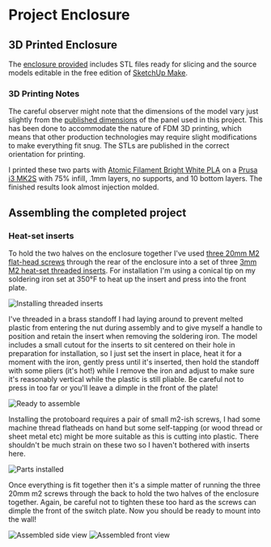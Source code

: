 # Project Enclosure

## 3D Printed Enclosure

The [enclosure provided](../3D_Printable_Models) includes STL files ready for slicing and the source models editable in the free edition of [SketchUp Make](https://www.sketchup.com/download).

### 3D Printing Notes

The careful observer might note that the dimensions of the model vary just slightly from the [published dimensions](https://www.itead.cc/wiki/images/a/ad/2.4%27%27_Nextion_Dimension.pdf) of the panel used in this project.  This has been done to accommodate the nature of FDM 3D printing, which means that other production technologies may require slight modifications to make everything fit snug.  The STLs are published in the correct orientation for printing.

I printed these two parts with [Atomic Filament Bright White PLA](https://atomicfilament.com/products/bright-white-pla-filament) on a [Prusa i3 MK2S](http://shop.prusa3d.com/en/3d-printers/59-original-prusa-i3-mk2-kit.html) with 75% infill, .1mm layers, no supports, and 10 bottom layers.  The finished results look almost injection molded.

## Assembling the completed project

### Heat-set inserts

To hold the two halves on the enclosure together I've used [three 20mm M2 flat-head screws](https://www.amazon.com/uxcell-M2x20mm-Phillips-Countersunk-Machine/dp/B01DKI5QIO) through the rear of the enclosure into a set of three [3mm M2 heat-set threaded inserts](https://www.amazon.com/uxcell-Female-Knurled-Threaded-Embedment/dp/B01IYWTCWW).  For installation I'm using a conical tip on my soldering iron set at 350°F to heat up the insert and press into the front plate.

![Installing threaded inserts](https://github.com/aderusha/HASwitchPlate/blob/master/Documentation/Images/Assembly_Installing_Inserts.jpg?raw=true)

I've threaded in a brass standoff I had laying around to prevent melted plastic from entering the nut during assembly and to give myself a handle to position and retain the insert when removing the soldering iron.  The model includes a small cutout for the inserts to sit centered on their hole in preparation for installation, so I just set the insert in place, heat it for a moment with the iron, gently press until it's inserted, then hold the standoff with some pliers (it's hot!) while I remove the iron and adjust to make sure it's reasonably vertical while the plastic is still pliable.  Be careful not to press in too far or you'll leave a dimple in the front of the plate!

![Ready to assemble](https://github.com/aderusha/HASwitchPlate/blob/master/Documentation/Images/Perfboard_Assembly_Ready_to_Assemble.jpg?raw=true)

Installing the protoboard requires a pair of small m2-ish screws, I had some machine thread flatheads on hand but some self-tapping (or wood thread or sheet metal etc) might be more suitable as this is cutting into plastic.  There shouldn't be much strain on these two so I haven't bothered with inserts here.

![Parts installed](https://github.com/aderusha/HASwitchPlate/blob/master/Documentation/Images/Perfboard_Assembly_Parts_Installed.jpg?raw=true)

Once everything is fit together then it's a simple matter of running the three 20mm m2 screws through the back to hold the two halves of the enclosure together.  Again, be careful not to tighten these too hard as the screws can dimple the front of the switch plate.  Now you should be ready to mount into the wall!

![Assembled side view](https://github.com/aderusha/HASwitchPlate/blob/master/Documentation/Images/Assembly_Assembled_Side.jpg?raw=true) ![Assembled front view](https://github.com/aderusha/HASwitchPlate/blob/master/Documentation/Images/Assembly_Assembled_Front.jpg?raw=true)
